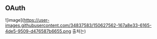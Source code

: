 ## OAuth

![image](https://user-images.githubusercontent.com/34837583/150627562-167a8e33-6165-4de5-9509-d476587b6655.png 출처는)

